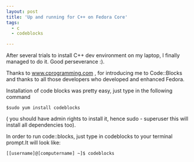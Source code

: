 ```yaml
---
layout: post
title: 'Up and running for C++ on Fedora Core'
tags:
  - c
  - codeblocks

---
```


After several trials to install C++ dev environment on my laptop, I
finally managed to do it. Good perseverance :).

Thanks to www.cprogramming.com , for introducing me to Code::Blocks and thanks to all those developers who developed and enhanced Fedora.

Installation of code blocks was pretty easy, just type in the following command

    $sudo yum install codeblocks

 ( you should have admin rights to
install it, hence sudo - superuser this will install all dependencies
too).

In order to run code::blocks, just type in codeblocks to your terminal
prompt.It will look like: 

    [[username]@[computername] ~]$ codeblocks
